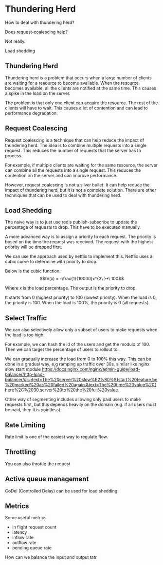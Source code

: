 # Thundering Herd

How to deal with thundering herd?

Does request-coalescing help?

Not really.

Load shedding

## Thundering Herd

Thundering herd is a problem that occurs when a large number of clients are waiting for a resource to become available. When the resource becomes available, all the clients are notified at the same time. This causes a spike in the load on the server.

The problem is that only one client can acquire the resource. The rest of the clients will have to wait. This causes a lot of contention and can lead to performance degradation.

## Request Coalescing

Request coalescing is a technique that can help reduce the impact of thundering herd. The idea is to combine multiple requests into a single request. This reduces the number of requests that the server has to process.

For example, if multiple clients are waiting for the same resource, the server can combine all the requests into a single request. This reduces the contention on the server and can improve performance.

However, request coalescing is not a silver bullet. It can help reduce the impact of thundering herd, but it is not a complete solution. There are other techniques that can be used to deal with thundering herd.


## Load Shedding

The naive way is to just use redis publish-subscribe to update the percentage of requests to drop. This have to be executed manually.


A more advanced way is to assign a priority to each request. The priority is based on the time the request was received. The request with the highest priority will be dropped first.

We can use the approach used by netflix to implement this. Netflix uses a cubic curve to determine with priority to drop.


Below is the cubic function:
$$fn(x) = -\frac{1}{10000}x^{3\ }+\ 100$$

Where $x$ is the load percentage. The output is the priority to drop.

It starts from 0 (highest priority) to 100 (lowest priority). When the load is 0, the priority is 100. When the load is 100%, the priority is 0 (all requests).

## Select Traffic

We can also selectively allow only a subset of users to make requests when the load is too high.

For example, we can hash the id of the users and get the modulo of 100. Then we can target the percentage of users to rollout to.

We can gradually increase the load from 0 to 100% this way. This can be done in a gradual way, e,g ramping up traffic over 30s, similar like nginx slow start module https://docs.nginx.com/nginx/admin-guide/load-balancer/http-load-balancer/#:~:text=The%20server%20slow%E2%80%91start%20feature,be%20marked%20as%20failed%20again.&text=The%20time%20value%20(here%2C%2030,server%20to%20the%20full%20value.

Other way of segmenting includes allowing only paid users to make requests first, but this depends heavily on the domain (e.g. if all users must be paid, then it is pointless).

## Rate Limiting 

Rate limit is one of the easiest way to regulate flow.


## Throttling

You can also throttle the request

## Active queue management 

CoDel (Controlled Delay) can be used for load shedding.

## Metrics

Some useful metrics 
- in flight request count
- latency
- inflow rate
- outflow rate
- pending queue rate

How can we balance the input and output tatr
